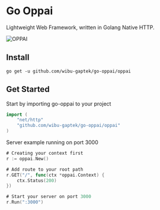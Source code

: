 # Go Oppai

Lightweight Web Framework, written in Golang Native HTTP.

![OPPAI](https://steamuserimages-a.akamaihd.net/ugc/847091252323981832/2D70011394A10CE3D03D1347E1C298FA8F12FBFA/?imw=5000&imh=5000&ima=fit&impolicy=Letterbox&imcolor=#000000&letterbox=false)

## Install

```go get -u github.com/wibu-gaptek/go-oppai/oppai```

## Get Started

Start by importing go-oppai to your project
```go
import (
	"net/http"
	"github.com/wibu-gaptek/go-oppai/oppai"
)
```

Server example running on port 3000
```go
# Creating your context first
r := oppai.New()

# Add route to your root path
r.GET("/", func(ctx *oppai.Context) {
	ctx.Status(200)
})

# Start your server on port 3000
r.Run(":3000")
```
